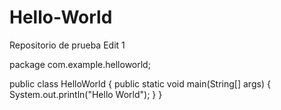 # Hello-World
Repositorio de prueba 
Edit 1


package com.example.helloworld;



public class HelloWorld {
    public static void main(String[] args) {
        System.out.println("Hello World");
    } 
}
